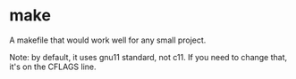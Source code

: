 # make
A makefile that would work well for any small project.

Note: by default, it uses gnu11 standard, not c11. If you need to change that, it's on the CFLAGS line.
